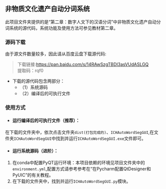 ## 非物质文化遗产自动分词系统
此项目文件夹提供的是“第二章：数字人文下的汉语分词”中非物质文化遗产自动分词系统的源代码，系统功能及使用方法可参见教材第二章。
### 源码下载
由于源文件数量较多，因此请从百度云盘下载源代码:  
>下载链接:https://pan.baidu.com/s/14RAwSzgTBDI3asVUdASLGQ  
> 提取码：rqf0

- 下载的源代码包含两部分： 
    - （1）系统源码  
    - （2）编译后的可执行文件  
### 使用方式
 - #### 运行编译后的可执行文件（推荐）：   
在下载的文件夹中，依次点击文件夹`dist(打包完成的)`、`ICHAutoWordSegGUI`,在文件夹`ICHAutoWordSegGUI`中找到并运行`ICHAutoWordSegGUI.exe`文件即可。
 - #### 运行系统源码（进阶）：
1. 在conda中配置PyQT运行环境：本项目依赖的环境见项目文件夹中的`environment.yml`,配置方式请参考参考在“在Pycharm配置QtDesigner和PyUIC”的有关教程。
2. 在下载的文件夹中，找到并运行`ICHAutoWordSegGUI.py`模块。